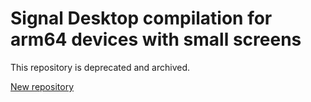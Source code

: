 # Signal Desktop compilation for arm64 devices with small screens

This repository is deprecated and archived.

[New repository](https://github.com/berbascum/signal-desktop-builder)
